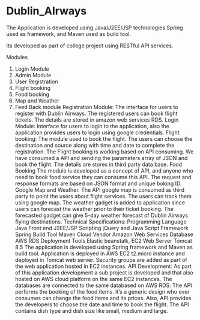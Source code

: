 # Dublin_AIrways

The Application is developed using Java/J2EE/JSP technologies 
Spring used as framework, and Maven used as build tool.

Its developed as part of college project using RESTful API services.

Modules
1. Login Module
2. Admin Module
3. User Registration
4. Flight booking
5. Food booking
6. Map and Weather
7. Feed Back module
Registration Module:
The interface for users to register with Dublin Airways. The registered users can book flight tickets. The details are stored in amazon web services RDS.
Login Module:
Interface for users to login to the application, also the application provides users to login using google credentials.
Flight booking:
The module used to book the flight. The users can choose the destination and source along with time and date to complete the registration. The Flight booking is working based on API consuming. We have consumed a API and sending the parameters array of JSON and book the flight. The details are stores in third party data base.
Food Booking
The module is developed as a concept of API, and anyone who need to book food service they can consume this API. The request and response formats are based on JSON format and unique boking ID.
Google Map and Weather.
The API google map is consumed as third party to point the users about flight services. The users can track them using google map.
The weather gadget is added to application since users can forecast the weather prior to their ticket booking. The forecasted gadget can
give 5-day weather forecast of Dublin Airways
flying destinations.
Technical Specifications:
Programming
Language
Java
Front end J2EE/JSP
Scripting jQuery and Java
Script
Framework Spring
Build Tool Maven
Cloud Vendor Amazon Web
Services
Database AWS RDS
Deployment Tools Elastic beanstalk,
EC2
Web Server Tomcat 8.5
The application is developed using Spring
framework and Maven as build tool.
Application is deployed in AWS EC2 t2.micro
instance and deployed in Tomcat web server.
Security groups are added as part of the web
application hosted in EC2 instances.
API Development:
As part of this application development a sub
project is developed and that also hosted on
AWS cloud platform on the same EC2
instances. The databases are connected to the
same databased on AWS RDS.
The API performs the booking of the
food items. It’s a generic design who ever
consumes can change the food items and its
prices. Also, API provides the developers to
choose the date and time to book the flight. The
API contains dish type and dish size like small,
medium and large.
